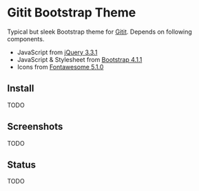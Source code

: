 Gitit Bootstrap Theme
=====================

Typical but sleek Bootstrap theme for [Gitit](https://github.com/gjm/gitit/).
Depends on following components.

-  JavaScript from [jQuery 3.3.1](https://jquery.com/)
-  JavaScript & Stylesheet from [Bootstrap 4.1.1](http://getbootstrap.com)
-  Icons from [Fontawesome 5.1.0](https://fontawesome.com)

## Install

TODO

## Screenshots

TODO

## Status

TODO
